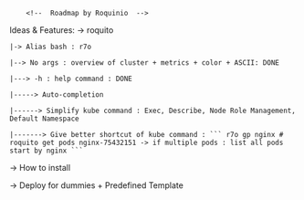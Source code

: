         <!--  Roadmap by Roquinio  -->

Ideas & Features: 
 -> roquito 

    |-> Alias bash : r7o

    |--> No args : overview of cluster + metrics + color + ASCII: DONE

    |---> -h : help command : DONE

    |-----> Auto-completion

    |------> Simplify kube command : Exec, Describe, Node Role Management, Default Namespace

    |-------> Give better shortcut of kube command : ``` r7o gp nginx # roquito get pods nginx-75432151 -> if multiple pods : list all pods start by nginx ```


-> How to install

-> Deploy for dummies + Predefined Template